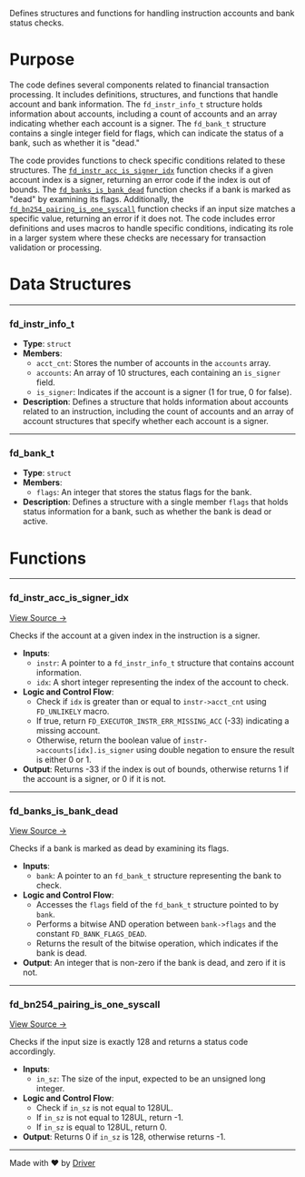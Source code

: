 <!--------------------------------------------------------------------------------->
<!-- IMPORTANT: This file is auto-generated by Driver (https://driver.ai). -------->
<!-- Manual edits may be overwritten on future commits. --------------------------->
<!--------------------------------------------------------------------------------->

Defines structures and functions for handling instruction accounts and bank status checks.

# Purpose
The code defines several components related to financial transaction processing. It includes definitions, structures, and functions that handle account and bank information. The `fd_instr_info_t` structure holds information about accounts, including a count of accounts and an array indicating whether each account is a signer. The `fd_bank_t` structure contains a single integer field for flags, which can indicate the status of a bank, such as whether it is "dead."

The code provides functions to check specific conditions related to these structures. The [`fd_instr_acc_is_signer_idx`](<#fd_instr_acc_is_signer_idx>) function checks if a given account index is a signer, returning an error code if the index is out of bounds. The [`fd_banks_is_bank_dead`](<#fd_banks_is_bank_dead>) function checks if a bank is marked as "dead" by examining its flags. Additionally, the [`fd_bn254_pairing_is_one_syscall`](<#fd_bn254_pairing_is_one_syscall>) function checks if an input size matches a specific value, returning an error if it does not. The code includes error definitions and uses macros to handle specific conditions, indicating its role in a larger system where these checks are necessary for transaction validation or processing.
# Data Structures

---
### fd\_instr\_info\_t
- **Type**: ``struct``
- **Members**:
    - ``acct_cnt``: Stores the number of accounts in the `accounts` array.
    - ``accounts``: An array of 10 structures, each containing an `is_signer` field.
    - ``is_signer``: Indicates if the account is a signer (1 for true, 0 for false).
- **Description**: Defines a structure that holds information about accounts related to an instruction, including the count of accounts and an array of account structures that specify whether each account is a signer.


---
### fd\_bank\_t
- **Type**: ``struct``
- **Members**:
    - ``flags``: An integer that stores the status flags for the bank.
- **Description**: Defines a structure with a single member `flags` that holds status information for a bank, such as whether the bank is dead or active.


# Functions

---
### fd\_instr\_acc\_is\_signer\_idx<!-- {{#callable:fd_instr_acc_is_signer_idx}} -->
[View Source →](<../../../../../../../contrib/codeql/test/query-tests/NonBinaryIsFunction/NonBinaryIsFunction.c#L19>)

Checks if the account at a given index in the instruction is a signer.
- **Inputs**:
    - `instr`: A pointer to a `fd_instr_info_t` structure that contains account information.
    - `idx`: A short integer representing the index of the account to check.
- **Logic and Control Flow**:
    - Check if `idx` is greater than or equal to `instr->acct_cnt` using `FD_UNLIKELY` macro.
    - If true, return `FD_EXECUTOR_INSTR_ERR_MISSING_ACC` (-33) indicating a missing account.
    - Otherwise, return the boolean value of `instr->accounts[idx].is_signer` using double negation to ensure the result is either 0 or 1.
- **Output**: Returns -33 if the index is out of bounds, otherwise returns 1 if the account is a signer, or 0 if it is not.


---
### fd\_banks\_is\_bank\_dead<!-- {{#callable:fd_banks_is_bank_dead}} -->
[View Source →](<../../../../../../../contrib/codeql/test/query-tests/NonBinaryIsFunction/NonBinaryIsFunction.c#L30>)

Checks if a bank is marked as dead by examining its flags.
- **Inputs**:
    - `bank`: A pointer to an `fd_bank_t` structure representing the bank to check.
- **Logic and Control Flow**:
    - Accesses the `flags` field of the `fd_bank_t` structure pointed to by `bank`.
    - Performs a bitwise AND operation between `bank->flags` and the constant `FD_BANK_FLAGS_DEAD`.
    - Returns the result of the bitwise operation, which indicates if the bank is dead.
- **Output**: An integer that is non-zero if the bank is dead, and zero if it is not.


---
### fd\_bn254\_pairing\_is\_one\_syscall<!-- {{#callable:fd_bn254_pairing_is_one_syscall}} -->
[View Source →](<../../../../../../../contrib/codeql/test/query-tests/NonBinaryIsFunction/NonBinaryIsFunction.c#L37>)

Checks if the input size is exactly 128 and returns a status code accordingly.
- **Inputs**:
    - `in_sz`: The size of the input, expected to be an unsigned long integer.
- **Logic and Control Flow**:
    - Check if `in_sz` is not equal to 128UL.
    - If `in_sz` is not equal to 128UL, return -1.
    - If `in_sz` is equal to 128UL, return 0.
- **Output**: Returns 0 if `in_sz` is 128, otherwise returns -1.



---
Made with ❤️ by [Driver](https://www.driver.ai/)
